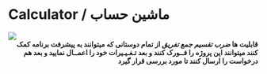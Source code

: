 # Calculator / ماشین حساب

<img src="https://8pic.ir/uploads/calculator-logo-10250-2603_ab81f.jpg">

<div dir="rtl">
  <b>قابلیت ها </b>
  <i><b> ضرب </b></i>
  <i><b> تقسیم </b></i>
  <i><b> جمع </b></i>
  <i><b> تفریق </b></i>
  <b> از تمام دوستانی که میتوانند به پیشرفت برنامه کمک کنند میتوانند این پروژه را فــورک کنند و بعد تـغـیـیرات خود را اعمــال نمایید و بعد هم درخواست را ارسال کنند تا مورد بررسی قرار گیرد </b>
  
